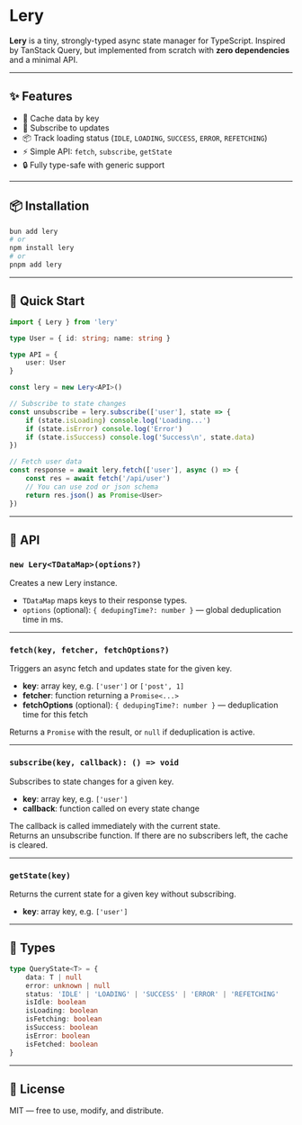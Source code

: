 # Lery

**Lery** is a tiny, strongly-typed async state manager for TypeScript.
Inspired by TanStack Query, but implemented from scratch with **zero dependencies** and a minimal API.

---

## ✨ Features

- 🔁 Cache data by key
- 🔔 Subscribe to updates
- 📦 Track loading status (`IDLE`, `LOADING`, `SUCCESS`, `ERROR`, `REFETCHING`)
- ⚡️ Simple API: `fetch`, `subscribe`, `getState`
- 🔒 Fully type-safe with generic support

---

## 📦 Installation

```bash
bun add lery
# or
npm install lery
# or
pnpm add lery
```

---

## 🚀 Quick Start

```ts
import { Lery } from 'lery'

type User = { id: string; name: string }

type API = {
	user: User
}

const lery = new Lery<API>()

// Subscribe to state changes
const unsubscribe = lery.subscribe(['user'], state => {
	if (state.isLoading) console.log('Loading...')
	if (state.isError) console.log('Error')
	if (state.isSuccess) console.log('Success\n', state.data)
})

// Fetch user data
const response = await lery.fetch(['user'], async () => {
	const res = await fetch('/api/user')
	// You can use zod or json schema
	return res.json() as Promise<User>
})
```

---

## 🧩 API

### `new Lery<TDataMap>(options?)`

Creates a new Lery instance.

- `TDataMap` maps keys to their response types.
- `options` (optional): `{ dedupingTime?: number }` — global deduplication time in ms.

---

### `fetch(key, fetcher, fetchOptions?)`

Triggers an async fetch and updates state for the given key.

- **key**: array key, e.g. `['user']` or `['post', 1]`
- **fetcher**: function returning a `Promise<...>`
- **fetchOptions** (optional): `{ dedupingTime?: number }` — deduplication time for this fetch

Returns a `Promise` with the result, or `null` if deduplication is active.

---

### `subscribe(key, callback): () => void`

Subscribes to state changes for a given key.

- **key**: array key, e.g. `['user']`
- **callback**: function called on every state change

The callback is called immediately with the current state.  
Returns an unsubscribe function. If there are no subscribers left, the cache is cleared.

---

### `getState(key)`

Returns the current state for a given key without subscribing.

- **key**: array key, e.g. `['user']`

---

## 🧠 Types

```ts
type QueryState<T> = {
	data: T | null
	error: unknown | null
	status: 'IDLE' | 'LOADING' | 'SUCCESS' | 'ERROR' | 'REFETCHING'
	isIdle: boolean
	isLoading: boolean
	isFetching: boolean
	isSuccess: boolean
	isError: boolean
	isFetched: boolean
}
```

---

## 📜 License

MIT — free to use, modify, and distribute.
